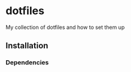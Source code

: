 # dotfiles
My collection of dotfiles and how to set them up

## Installation


### Dependencies








